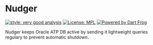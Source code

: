 # Nudger

[![style: very good analysis][very_good_analysis_badge]][very_good_analysis_link]
[![License: MPL][license_badge]][license_link]
[![Powered by Dart Frog](https://img.shields.io/endpoint?url=https://tinyurl.com/dartfrog-badge)](https://dartfrog.vgv.dev)

Nudger keeps Oracle ATP DB active by sending it lightweight queries regulary to prevent automatic shutdown.

[license_badge]: https://img.shields.io/badge/license-MPL--2.0-blue.svg
[license_link]: https://opensource.org/licenses/MPL-2.0
[very_good_analysis_badge]: https://img.shields.io/badge/style-very_good_analysis-B22C89.svg
[very_good_analysis_link]: https://pub.dev/packages/very_good_analysis
